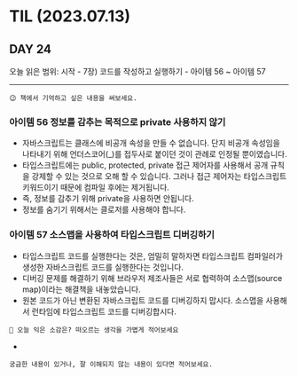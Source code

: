 # TIL (2023.07.13)

## DAY 24

오늘 읽은 범위: 시작 - 7장) 코드를 작성하고 실행하기 - 아이템 56 ~ 아이템 57

---

```text
😉 책에서 기억하고 싶은 내용을 써보세요.
```

### 아이템 56 정보를 감추는 목적으로 private 사용하지 않기

- 자바스크립트는 클래스에 비공개 속성을 만들 수 없습니다. 단지 비공개 속성임을 나타내기 위해 언더스코어(\_)를 접두사로
  붙이던 것이 관례로 인정될 뿐이였습니다.
- 타입스크립트에는 public, protected, private 접근 제어자를 사용해서 공개 규칙을 강제할 수 있는 것으로 오해 할 수 있습니다.
  그러나 접근 제어자는 타입스크립트 키워드이기 때문에 컴파일 후에는 제거됩니다.
- 즉, 정보를 감추기 위해 private을 사용하면 안됩니다.
- 정보를 숨기기 위해서는 클로저를 사용해야 합니다.

### 아이템 57 소스맵을 사용하여 타입스크립트 디버깅하기

- 타입스크립트 코드를 실행한다는 것은, 엄밀히 말하자면 타입스크립트 컴파일러가 생성한 자바스크립트 코드를 실행한다는 것입니다.
- 디버깅 문제를 해결하기 위해 브라우저 제조사들은 서로 협력하여 소스맵(source map)이라는 해결책을 내놓았습니다.
- 원본 코드가 아닌 변환된 자바스크립트 코드를 디버깅하지 맙시다. 소스맵을 사용해서 런타임에 타입스크립트 코드를 디버깅합시다.

```text
🤔 오늘 익은 소감은? 떠오르는 생각을 가볍게 적어보세요
```

-

```text
궁금한 내용이 있거나, 잘 이해되지 않는 내용이 있다면 적어보세요.
```
